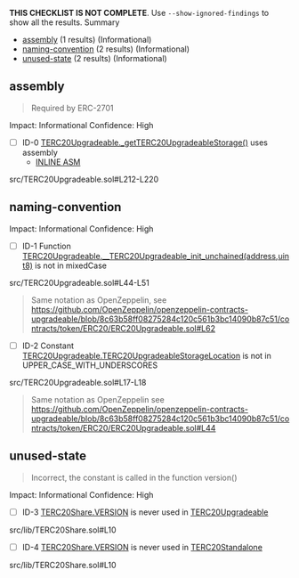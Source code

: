 **THIS CHECKLIST IS NOT COMPLETE**. Use `--show-ignored-findings` to show all the results.
Summary
 - [assembly](#assembly) (1 results) (Informational)
 - [naming-convention](#naming-convention) (2 results) (Informational)
 - [unused-state](#unused-state) (2 results) (Informational)
## assembly

> Required by ERC-2701

Impact: Informational
Confidence: High

 - [ ] ID-0
	[TERC20Upgradeable._getTERC20UpgradeableStorage()](src/TERC20Upgradeable.sol#L212-L220) uses assembly
	- [INLINE ASM](src/TERC20Upgradeable.sol#L217-L219)

src/TERC20Upgradeable.sol#L212-L220


## naming-convention
Impact: Informational
Confidence: High

 - [ ] ID-1
Function [TERC20Upgradeable.__TERC20Upgradeable_init_unchained(address,uint8)](src/TERC20Upgradeable.sol#L44-L51) is not in mixedCase

src/TERC20Upgradeable.sol#L44-L51

> Same notation as OpenZeppelin, see https://github.com/OpenZeppelin/openzeppelin-contracts-upgradeable/blob/8c63b58ff08275284c120c561b3bc14090b87c51/contracts/token/ERC20/ERC20Upgradeable.sol#L62


 - [ ] ID-2
Constant [TERC20Upgradeable.TERC20UpgradeableStorageLocation](src/TERC20Upgradeable.sol#L17-L18) is not in UPPER_CASE_WITH_UNDERSCORES

src/TERC20Upgradeable.sol#L17-L18

> Same notation as OpenZeppelin see https://github.com/OpenZeppelin/openzeppelin-contracts-upgradeable/blob/8c63b58ff08275284c120c561b3bc14090b87c51/contracts/token/ERC20/ERC20Upgradeable.sol#L44

## unused-state

> Incorrect, the constant is called in the function version()

Impact: Informational
Confidence: High

 - [ ] ID-3
[TERC20Share.VERSION](src/lib/TERC20Share.sol#L10) is never used in [TERC20Upgradeable](src/TERC20Upgradeable.sol#L9-L221)

src/lib/TERC20Share.sol#L10


 - [ ] ID-4
[TERC20Share.VERSION](src/lib/TERC20Share.sol#L10) is never used in [TERC20Standalone](src/TERC20Standalone.sol#L8-L165)

src/lib/TERC20Share.sol#L10

